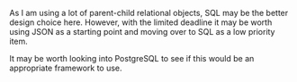 As I am using a lot of parent-child relational objects, SQL may be the better design choice here. However, with the limited deadline it may be worth using JSON as a starting point and moving over to SQL as a low priority item.

It may be worth looking into PostgreSQL to see if this would be an appropriate framework to use.